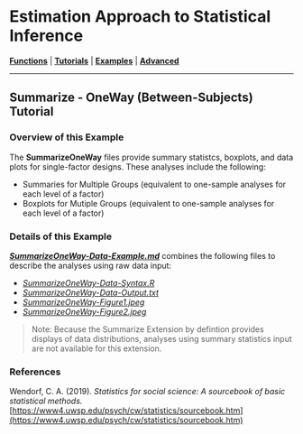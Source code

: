 # Estimation Approach to Statistical Inference

[**Functions**](../../A-Functions) | 
[**Tutorials**](../../B-Tutorials) | 
[**Examples**](../../C-Examples) | 
[**Advanced**](../../D-Advanced)

---

## Summarize - OneWay (Between-Subjects) Tutorial

### Overview of this Example

The **SummarizeOneWay** files provide summary statistcs, boxplots, and data plots for single-factor designs. These analyses include the following:

- Summaries for Multiple Groups (equivalent to one-sample analyses for each level of a factor)
- Boxplots for Mutiple Groups (equivalent to one-sample analyses for each level of a factor)

### Details of this Example
 
[_**SummarizeOneWay-Data-Example.md**_](./SummarizeOneWay-Data-Example.md) combines the following files to describe the analyses using raw data input:

- [_SummarizeOneWay-Data-Syntax.R_](./SummarizeOneWay-Data-Syntax.R)
- [_SummarizeOneWay-Data-Output.txt_](./SummarizeOneWay-Data-Output.txt)
- [_SummarizeOneWay-Figure1.jpeg_](./SummarizeOneWay-Figure1.jpeg)
- [_SummarizeOneWay-Figure2.jpeg_](./SummarizeOneWay-Figure2.jpeg)

> Note: Because the Summarize Extension by defintion provides displays of data distributions, analyses using summary statistics input are not available for this extension.

### References

Wendorf, C. A. (2019). _Statistics for social science: A sourcebook of basic statistical methods._ [https://www4.uwsp.edu/psych/cw/statistics/sourcebook.htm](https://www4.uwsp.edu/psych/cw/statistics/sourcebook.htm)
